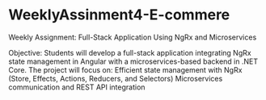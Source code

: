# WeeklyAssinment4-E-commere
Weekly Assignment: Full-Stack Application Using NgRx and Microservices

Objective:
Students will develop a full-stack application integrating NgRx state management in Angular with a microservices-based backend in .NET Core. The project will focus on:
Efficient state management with NgRx (Store, Effects, Actions, Reducers, and Selectors)
Microservices communication and REST API integration


